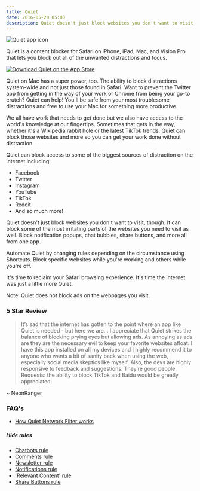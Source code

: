 ```yaml
---
title: Quiet
date: 2016-05-20 05:00
description: Quiet doesn't just block websites you don't want to visit, though. It can block some of the most irritating parts of the websites you need to visit as well.
---
```


![Quiet app icon](/assets/quiet/quiet.png "Quiet app icon")

Quiet is a content blocker for Safari on iPhone, iPad, Mac, and Vision Pro that lets you block out all of the unwanted distractions and focus.

[![Download Quiet on the App Store](/assets/buttons/download-app-store-black.svg)](https://apps.apple.com/app/apple-store/id1441525727?pt=119418684&ct=ProductPage&mt=8)

Quiet on Mac has a super power, too. The ability to block distractions system-wide and not just those found in Safari. Want to prevent the Twitter app from getting in the way of your work or Chrome from being your go-to crutch? Quiet can help! You'll be safe from your most troublesome distractions and free to use your Mac for something more productive.

We all have work that needs to get done but we also have access to the world's knowledge at our fingertips. Sometimes that gets in the way, whether it's a Wikipedia rabbit hole or the latest TikTok trends. Quiet can block those websites and more so you can get your work done without distraction.

Quiet can block access to some of the biggest sources of distraction on the internet including:

- Facebook
- Twitter
- Instagram
- YouTube
- TikTok
- Reddit
- And so much more!


Quiet doesn't just block websites you don't want to visit, though. It can block some of the most irritating parts of the websites you need to visit as well. Block notification popups, chat bubbles, share buttons, and more all from one app.

Automate Quiet by changing rules depending on the circumstance using Shortcuts. Block specific websites while you're working and others while you're off.

It's time to reclaim your Safari browsing experience. It's time the internet was just a little more Quiet.

Note: Quiet does not block ads on the webpages you visit.


### 5 Star Review

> It’s sad that the internet has gotten to the point where an app like Quiet is needed - but here we are... I appreciate that Quiet strikes the balance of blocking prying eyes but allowing ads. As annoying as ads are they are the necessary evil to keep your favorite websites afloat. I have this app installed on all my devices and I highly recommend it to anyone who wants a bit of sanity back when using the web, especially social media skeptics like myself. Also, the devs are highly responsive to feedback and suggestions. They’re good people. Requests: the ability to block TikTok and Baidu would be greatly appreciated.

~ NeonRanger


### FAQ's

- [How Quiet Network Filter works](/journal/2021/how-quiet-network-filter-works/)


##### Hide rules
- [Chatbots rule](/journal/2023/chatbots-rule-in-quiet/)
- [Comments rule](/journal/2023/comments-rule-in-quiet/)
- [Newsletter rule](/journal/2023/newsletter-rule-in-quiet/)
- [Notifications rule](/journal/2023/notifications-rule-in-quiet/)
- ['Relevant Content' rule](/journal/2023/relevant-content-rule-in-quiet/)
- [Share Buttons rule](/journal/2023/share-buttons-rule-in-quiet/)

